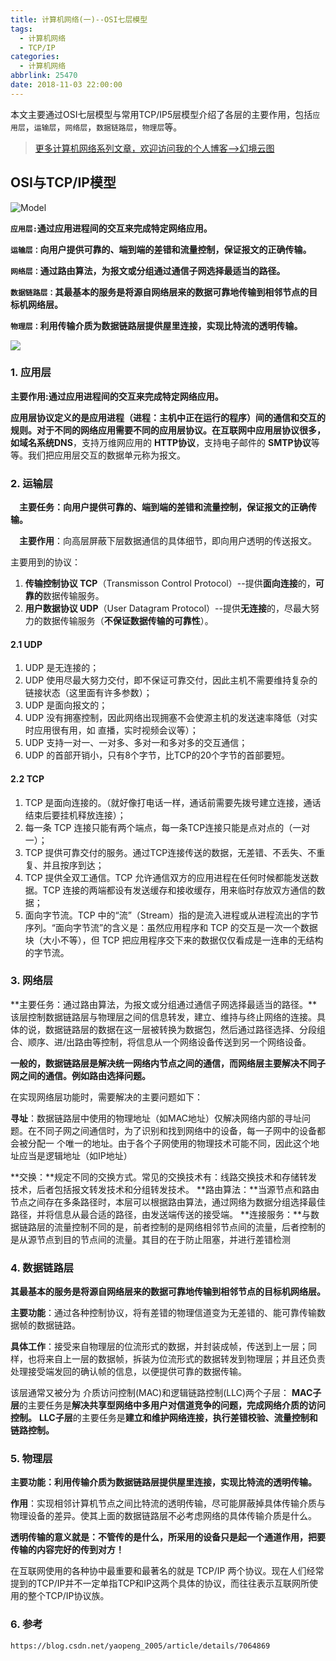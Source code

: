 ```yaml
---
title: 计算机网络(一)--OSI七层模型
tags:
  - 计算机网络
  - TCP/IP
categories:
  - 计算机网络
abbrlink: 25470
date: 2018-11-03 22:00:00
---
```


本文主要通过OSI七层模型与常用TCP/IP5层模型介绍了各层的主要作用，包括`应用层`，`运输层`，`网络层`，`数据链路层`，`物理层`等。

<!--more-->

> [更多计算机网络系列文章，欢迎访问我的个人博客-->幻境云图](https://www.lixueduan.com/tags/%E8%AE%A1%E7%AE%97%E6%9C%BA%E7%BD%91%E7%BB%9C/)



## OSI与TCP/IP模型

![Model](https://github.com/illusorycloud/illusorycloud.github.io/raw/hexo/myImages/network/osi-tcp-ip-model.png)

**`应用层:`通过应用进程间的交互来完成特定网络应用。**

**`运输层：`向用户提供可靠的、端到端的差错和流量控制，保证报文的正确传输。**

**`网络层：`通过路由算法，为报文或分组通过通信子网选择最适当的路径。**

**`数据链路层：`其最基本的服务是将源自网络层来的数据可靠地传输到相邻节点的目标机网络层。** 

**`物理层：`利用传输介质为数据链路层提供屋里连接，实现比特流的透明传输。**

![](https://github.com/illusorycloud/illusorycloud.github.io/raw/hexo/myImages/network/tcp-ip-model.gif)

### 1. 应用层

**主要作用:通过应用进程间的交互来完成特定网络应用。**

**应用层协议定义的是应用进程（进程：主机中正在运行的程序）间的通信和交互的规则。对于不同的网络应用需要不同的应用层协议。在互联网中应用层协议很多，如域名系统DNS**，支持万维网应用的 **HTTP协议**，支持电子邮件的 **SMTP协议**等等。我们把应用层交互的数据单元称为报文。

### 2. 运输层

　**主要任务：向用户提供可靠的、端到端的差错和流量控制，保证报文的正确传输。**

　**主要作用**：向高层屏蔽下层数据通信的具体细节，即向用户透明的传送报文。

主要用到的协议：

1. **传输控制协议 TCP**（Transmisson Control Protocol）--提供**面向连接**的，**可靠的**数据传输服务。
2. **用户数据协议 UDP**（User Datagram Protocol）--提供**无连接**的，尽最大努力的数据传输服务（**不保证数据传输的可靠性**）。

#### 2.1 UDP

1. UDP 是无连接的；
2. UDP 使用尽最大努力交付，即不保证可靠交付，因此主机不需要维持复杂的链接状态（这里面有许多参数）；
3. UDP 是面向报文的；
4. UDP 没有拥塞控制，因此网络出现拥塞不会使源主机的发送速率降低（对实时应用很有用，如 直播，实时视频会议等）；
5. UDP 支持一对一、一对多、多对一和多对多的交互通信；
6. UDP 的首部开销小，只有8个字节，比TCP的20个字节的首部要短。

#### 2.2 TCP 

1. TCP 是面向连接的。（就好像打电话一样，通话前需要先拨号建立连接，通话结束后要挂机释放连接）；
2. 每一条 TCP 连接只能有两个端点，每一条TCP连接只能是点对点的（一对一）；
3. TCP 提供可靠交付的服务。通过TCP连接传送的数据，无差错、不丢失、不重复、并且按序到达；
4. TCP 提供全双工通信。TCP 允许通信双方的应用进程在任何时候都能发送数据。TCP 连接的两端都设有发送缓存和接收缓存，用来临时存放双方通信的数据；
5. 面向字节流。TCP 中的“流”（Stream）指的是流入进程或从进程流出的字节序列。“面向字节流”的含义是：虽然应用程序和 TCP 的交互是一次一个数据块（大小不等），但 TCP 把应用程序交下来的数据仅仅看成是一连串的无结构的字节流。

### 3. 网络层

**主要任务：通过路由算法，为报文或分组通过通信子网选择最适当的路径。**该层控制数据链路层与物理层之间的信息转发，建立、维持与终止网络的连接。具体的说，数据链路层的数据在这一层被转换为数据包，然后通过路径选择、分段组合、顺序、进/出路由等控制，将信息从一个网络设备传送到另一个网络设备。

**一般的，数据链路层是解决统一网络内节点之间的通信，而网络层主要解决不同子网之间的通信。例如路由选择问题。**

在实现网络层功能时，需要解决的主要问题如下：

**寻址**：数据链路层中使用的物理地址（如MAC地址）仅解决网络内部的寻址问题。在不同子网之间通信时，为了识别和找到网络中的设备，每一子网中的设备都会被分配一 个唯一的地址。由于各个子网使用的物理技术可能不同，因此这个地址应当是逻辑地址（如IP地址）

**交换：**规定不同的交换方式。常见的交换技术有：线路交换技术和存储转发技术，后者包括报文转发技术和分组转发技术。
**路由算法：**当源节点和路由节点之间存在多条路径时，本层可以根据路由算法，通过网络为数据分组选择最佳路径，并将信息从最合适的路径，由发送端传送的接受端。
**连接服务：**与数据链路层的流量控制不同的是，前者控制的是网络相邻节点间的流量，后者控制的是从源节点到目的节点间的流量。其目的在于防止阻塞，并进行差错检测

### 4. 数据链路层

**其最基本的服务是将源自网络层来的数据可靠地传输到相邻节点的目标机网络层。** 

**主要功能**：通过各种控制协议，将有差错的物理信道变为无差错的、能可靠传输数据帧的数据链路。

**具体工作**：接受来自物理层的位流形式的数据，并封装成帧，传送到上一层；同样，也将来自上一层的数据帧，拆装为位流形式的数据转发到物理层；并且还负责处理接受端发回的确认帧的信息，以便提供可靠的数据传输。

该层通常又被分为 介质访问控制(MAC)和逻辑链路控制(LLC)两个子层：
 **MAC子层**的主要任务是**解决共享型网络中多用户对信道竞争的问题，完成网络介质的访问控制。**
**LLC子层**的主要任务是**建立和维护网络连接，执行差错校验、流量控制和链路控制。**

### 5. 物理层

**主要功能：利用传输介质为数据链路层提供屋里连接，实现比特流的透明传输。**

**作用**：实现相邻计算机节点之间比特流的透明传输，尽可能屏蔽掉具体传输介质与物理设备的差异。使其上面的数据链路层不必考虑网络的具体传输介质是什么。

**透明传输的意义就是：不管传的是什么，所采用的设备只是起一个通道作用，把要传输的内容完好的传到对方！**

在互联网使用的各种协中最重要和最著名的就是 TCP/IP 两个协议。现在人们经常提到的TCP/IP并不一定单指TCP和IP这两个具体的协议，而往往表示互联网所使用的整个TCP/IP协议族。

### 6. 参考

`https://blog.csdn.net/yaopeng_2005/article/details/7064869`